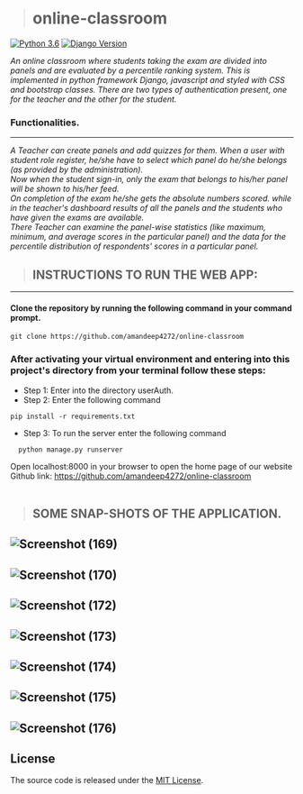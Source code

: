 ># online-classroom
>
[![Python 3.6](https://img.shields.io/badge/python-3.6-blue.svg)](https://www.python.org/downloads/release/python-360/)
[![Django Version](https://img.shields.io/badge/django-3.2.3-orange.svg)](https://djangoproject.com)


*An online classroom where students taking the exam are divided into panels and are evaluated by a percentile ranking system.
This is implemented in python framework Django, javascript and styled with CSS and bootstrap classes. There are two types of authentication present, one for the teacher and the other for the student.*<br />


### Functionalities.<br />
---
*A Teacher can create panels and add quizzes for them. When a user with student role register, he/she have to select which panel do he/she belongs (as provided by the administration).
<br />Now when the student sign-in, only the exam that belongs to his/her panel will be shown to his/her feed.<br /> On completion of the exam he/she gets the absolute numbers scored.
while in the teacher's dashboard results of all the panels and the students who have given the exams are available. <br  />There Teacher can examine the panel-wise statistics (like maximum, minimum, and average scores
in the particular panel) and the data for the percentile distribution of respondents' scores in a particular panel.*<br />

> ## INSTRUCTIONS TO RUN THE WEB APP:
---
#### Clone the repository by running the following command in your command prompt. 
```console
git clone https://github.com/amandeep4272/online-classroom
```
### After activating your virtual environment and entering into this project's directory from your terminal follow these steps:<br />
+ Step 1: Enter into the directory userAuth.<br />
+ Step 2: Enter the following command<br />
 ```console
pip install -r requirements.txt
```

+ Step 3: To run the server enter the following command<br />
```console
  python manage.py runserver
```

  Open localhost:8000 in your browser to open the home page of our website<br />
Github link: https://github.com/amandeep4272/online-classroom<br /><br />

>## SOME SNAP-SHOTS OF THE APPLICATION.


![Screenshot (169)](https://user-images.githubusercontent.com/56021490/121811941-ae2e8b00-cc83-11eb-80a2-ea811a2e138f.png)
---
![Screenshot (170)](https://user-images.githubusercontent.com/56021490/121811970-c7cfd280-cc83-11eb-9290-ba403a4aa6a4.png)
---
![Screenshot (172)](https://user-images.githubusercontent.com/56021490/121811974-c9999600-cc83-11eb-94c4-71dc359a932f.png)
---
![Screenshot (173)](https://user-images.githubusercontent.com/56021490/121811977-ca322c80-cc83-11eb-8cc1-1b82805d5d6b.png)
---
![Screenshot (174)](https://user-images.githubusercontent.com/56021490/121811984-cf8f7700-cc83-11eb-9ef9-d45143400a10.png)
---
![Screenshot (175)](https://user-images.githubusercontent.com/56021490/121811987-d1f1d100-cc83-11eb-9231-635188d184f4.png)
---
![Screenshot (176)](https://user-images.githubusercontent.com/56021490/121811988-d322fe00-cc83-11eb-9f26-1de5e8a55650.png)
---

## License

The source code is released under the [MIT License](https://github.com/sibtc/django-multiple-user-types-example/blob/master/LICENSE).



